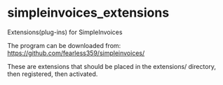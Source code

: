 # simpleinvoices_extensions
Extensions(plug-ins) for SimpleInvoices

The program can be downloaded from: https://github.com/fearless359/simpleinvoices/

These are extensions that should be placed in the extensions/ directory, then registered, then activated.
